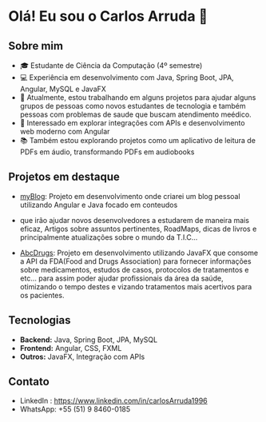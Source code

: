 # Olá! Eu sou o Carlos Arruda 👋

## Sobre mim
- 🎓 Estudante de Ciência da Computação (4º semestre)
- 💻 Experiência em desenvolvimento com Java, Spring Boot, JPA, Angular, MySQL e JavaFX
- 🌱 Atualmente, estou trabalhando em alguns projetos para ajudar alguns grupos de pessoas como novos estudantes de tecnologia e também pessoas com problemas de saude que buscam atendimento meédico.
- 🚀 Interessado em explorar integrações com APIs e desenvolvimento web moderno com Angular
- 📚 Também estou explorando projetos como um aplicativo de leitura de PDFs em áudio, transformando PDFs em audiobooks

## Projetos em destaque
- [myBlog](https://github.com/carlosArruda1996/myBlog): Projeto em desenvolvimento onde criarei um blog pessoal utilizando Angular e Java focado em conteudos
- que irão ajudar novos desenvolvedores a estudarem de maneira mais eficaz, Artigos sobre assuntos pertinentes, RoadMaps, dicas de livros e principalmente atualizações sobre o mundo da T.I.C...

- [AbcDrugs](https://github.com/carlosArruda1996/AbcDrugs): Projeto em desenvolvimento utilizando JavaFX que consome a API da FDA(Food and Drugs Association) para fornecer informações sobre medicamentos, estudos de casos, protocolos de tratamentos e etc... para assim poder ajudar profissionais da área da saúde, otimizando o tempo destes e vizando tratamentos mais acertivos para os pacientes.

## Tecnologias
- **Backend:** Java, Spring Boot, JPA, MySQL
- **Frontend:** Angular, CSS, FXML
- **Outros:** JavaFX, Integração com APIs

## Contato
- LinkedIn : https://www.linkedin.com/in/carlosArruda1996
- WhatsApp: +55 (51) 9 8460-0185
